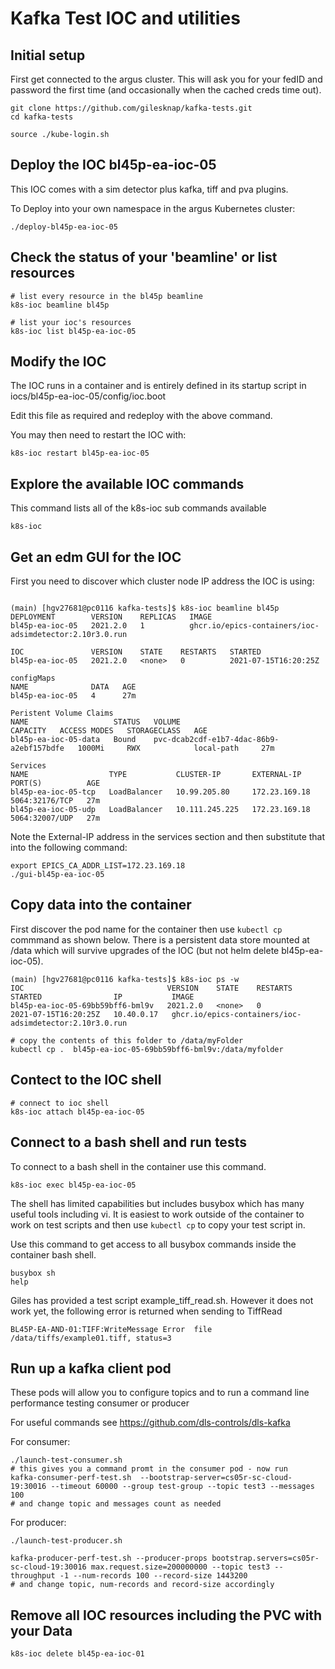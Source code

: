 # Kafka Test IOC and utilities

## Initial setup
First get connected to the argus cluster. This will ask you for your fedID and
password the first time (and occasionally when the cached creds time out).


```
git clone https://github.com/gilesknap/kafka-tests.git
cd kafka-tests

source ./kube-login.sh
```

## Deploy the IOC bl45p-ea-ioc-05

This IOC comes with a sim detector plus kafka, tiff and pva plugins.

To Deploy into your own namespace in the argus Kubernetes cluster:

```
./deploy-bl45p-ea-ioc-05
```
## Check the status of your 'beamline' or list resources

```
# list every resource in the bl45p beamline
k8s-ioc beamline bl45p

# list your ioc's resources
k8s-ioc list bl45p-ea-ioc-05

```


## Modify the IOC

The IOC runs in a container and is entirely defined in its startup script
in iocs/bl45p-ea-ioc-05/config/ioc.boot

Edit this file as required and redeploy with the above command.

You may then need to restart the IOC with:
```
k8s-ioc restart bl45p-ea-ioc-05
```

## Explore the available IOC commands

This command lists all of the k8s-ioc sub commands available

```
k8s-ioc
```

## Get an edm GUI for the IOC

First you need to discover which cluster node IP address the IOC is using:

```

(main) [hgv27681@pc0116 kafka-tests]$ k8s-ioc beamline bl45p
DEPLOYMENT        VERSION    REPLICAS   IMAGE
bl45p-ea-ioc-05   2021.2.0   1          ghcr.io/epics-containers/ioc-adsimdetector:2.10r3.0.run

IOC               VERSION    STATE    RESTARTS   STARTED
bl45p-ea-ioc-05   2021.2.0   <none>   0          2021-07-15T16:20:25Z

configMaps
NAME              DATA   AGE
bl45p-ea-ioc-05   4      27m

Peristent Volume Claims
NAME                   STATUS   VOLUME                                     CAPACITY   ACCESS MODES   STORAGECLASS   AGE
bl45p-ea-ioc-05-data   Bound    pvc-dcab2cdf-e1b7-4dac-86b9-a2ebf157bdfe   1000Mi     RWX            local-path     27m

Services
NAME                  TYPE           CLUSTER-IP       EXTERNAL-IP     PORT(S)          AGE
bl45p-ea-ioc-05-tcp   LoadBalancer   10.99.205.80     172.23.169.18   5064:32176/TCP   27m
bl45p-ea-ioc-05-udp   LoadBalancer   10.111.245.225   172.23.169.18   5064:32007/UDP   27m
```

Note the External-IP address in the services section and then substitute that
into the following command:

```
export EPICS_CA_ADDR_LIST=172.23.169.18
./gui-bl45p-ea-ioc-05
```

## Copy data into the container

First discover the pod name for the container then use `kubectl cp` commmand
as shown below. There is a persistent data store mounted at /data which
will survive upgrades of the IOC (but not helm delete bl45p-ea-ioc-05).

```
(main) [hgv27681@pc0116 kafka-tests]$ k8s-ioc ps -w
IOC                                VERSION    STATE    RESTARTS   STARTED                IP           IMAGE
bl45p-ea-ioc-05-69bb59bff6-bml9v   2021.2.0   <none>   0          2021-07-15T16:20:25Z   10.40.0.17   ghcr.io/epics-containers/ioc-adsimdetector:2.10r3.0.run

# copy the contents of this folder to /data/myFolder
kubectl cp .  bl45p-ea-ioc-05-69bb59bff6-bml9v:/data/myfolder
```

## Contect to the IOC shell

```
# connect to ioc shell
k8s-ioc attach bl45p-ea-ioc-05
```


## Connect to a bash shell and run tests

To connect to a bash shell in the container use this command.

```
k8s-ioc exec bl45p-ea-ioc-05

```

The shell has limited capabilities but includes busybox which has many useful
tools including vi. It is easiest to work outside of the container to work
on test scripts and then use `kubectl cp` to copy your test script in.

Use this command to get access to all busybox commands inside the container
bash shell.

```
busybox sh
help
```

Giles has provided a test script example_tiff_read.sh. However it does not
work yet, the following error is returned when sending to TiffRead

```
BL45P-EA-AND-01:TIFF:WriteMessage Error  file /data/tiffs/example01.tiff, status=3
```

## Run up a kafka client pod

These pods will allow you to configure topics and to run a command line
performance testing consumer or producer

For useful commands see https://github.com/dls-controls/dls-kafka

For consumer:

```
./launch-test-consumer.sh
# this gives you a command promt in the consumer pod - now run
kafka-consumer-perf-test.sh  --bootstrap-server=cs05r-sc-cloud-19:30016 --timeout 60000 --group test-group --topic test3 --messages 100
# and change topic and messages count as needed
```

For producer:
```
./launch-test-producer.sh

kafka-producer-perf-test.sh --producer-props bootstrap.servers=cs05r-sc-cloud-19:30016 max.request.size=200000000 --topic test3 --throughput -1 --num-records 100 --record-size 1443200
# and change topic, num-records and record-size accordingly

```

## Remove all IOC resources including the PVC with your Data

```
k8s-ioc delete bl45p-ea-ioc-01
```
